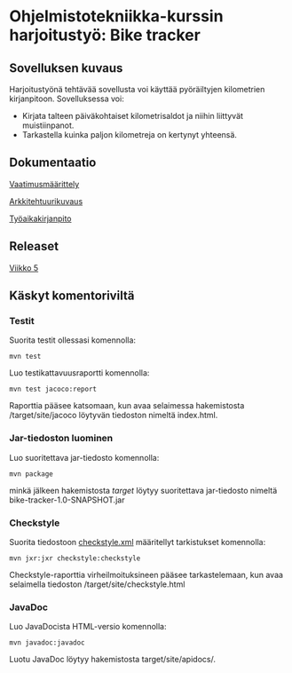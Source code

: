 # Ohjelmistotekniikka-kurssin harjoitustyö: Bike tracker

## Sovelluksen kuvaus

Harjoitustyönä tehtävää sovellusta voi käyttää pyöräiltyjen kilometrien kirjanpitoon. Sovelluksessa voi:

* Kirjata talteen päiväkohtaiset kilometrisaldot ja niihin liittyvät muistiinpanot.
* Tarkastella kuinka paljon kilometreja on kertynyt yhteensä.

## Dokumentaatio

[Vaatimusmäärittely](https://github.com/tsalohei/bike-tracker/blob/master/dokumentaatio/vaatimusmaarittely.md)

[Arkkitehtuurikuvaus](https://github.com/tsalohei/bike-tracker/blob/master/dokumentaatio/arkkitehtuuri.md)

[Työaikakirjanpito](https://github.com/tsalohei/bike-tracker/blob/master/dokumentaatio/tuntikirjanpito.md)

## Releaset

[Viikko 5](https://github.com/tsalohei/bike-tracker/releases)

## Käskyt komentoriviltä

### Testit

Suorita testit ollessasi  komennolla:

	mvn test

Luo testikattavuusraportti komennolla:

	mvn test jacoco:report

Raporttia pääsee katsomaan, kun avaa selaimessa hakemistosta /target/site/jacoco löytyvän tiedoston nimeltä index.html.

### Jar-tiedoston luominen

Luo suoritettava jar-tiedosto komennolla:

	mvn package

minkä jälkeen hakemistosta _target_ löytyy suoritettava jar-tiedosto nimeltä bike-tracker-1.0-SNAPSHOT.jar

### Checkstyle

Suorita tiedostoon [checkstyle.xml](https://github.com/tsalohei/bike-tracker/blob/master/app/checkstyle.xml)  määritellyt tarkistukset komennolla: 

	mvn jxr:jxr checkstyle:checkstyle

Checkstyle-raporttia virheilmoituksineen pääsee tarkastelemaan, kun avaa selaimella tiedoston /target/site/checkstyle.html  
 
### JavaDoc

Luo JavaDocista HTML-versio komennolla: 
	
	mvn javadoc:javadoc

Luotu JavaDoc löytyy hakemistosta target/site/apidocs/.
